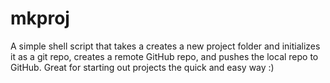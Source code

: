 # mkproj

A simple shell script that takes a creates a new project folder and initializes it as a git repo, creates a remote GitHub repo, and pushes the local repo to GitHub. Great for starting out projects the quick and easy way :)
